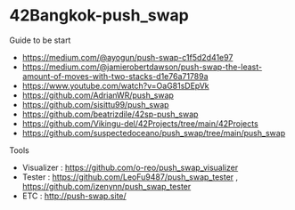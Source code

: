 # 42Bangkok-push_swap
Guide to be start
- https://medium.com/@ayogun/push-swap-c1f5d2d41e97
- https://medium.com/@jamierobertdawson/push-swap-the-least-amount-of-moves-with-two-stacks-d1e76a71789a
- https://www.youtube.com/watch?v=OaG81sDEpVk
- https://github.com/AdrianWR/push_swap
- https://github.com/sisittu99/push_swap
- https://github.com/beatrizdile/42sp-push_swap
- https://github.com/Vikingu-del/42Projects/tree/main/42Projects
- https://github.com/suspectedoceano/push_swap/tree/main/push_swap

Tools
- Visualizer : https://github.com/o-reo/push_swap_visualizer
- Tester : https://github.com/LeoFu9487/push_swap_tester , https://github.com/izenynn/push_swap_tester
- ETC : http://push-swap.site/
